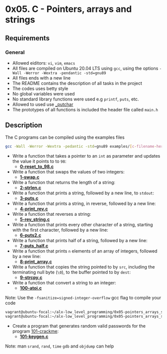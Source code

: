 # 0x05. C - Pointers, arrays and strings
## Requirements
### General
* Allowed eiditors: `vi`, `vim`, `emacs`
* All files are compiled on Ubuntu 20.04 LTS using `gcc`, using the options `-Wall -Werror -Wextra -pendantic -std=gnu89`
* All files ends with a new line
* The README contains the description of all tasks in the project
* The codes uses betty style
* No global variables were used
* No standard library functions were used e.g `printf`, `puts`, etc.
* Allowed to used use [_putchar](https://github.com/holbertonschool/_putchar.c/blob/master/_putchar.c)
* The prototypes of all functions is included the header file called `main.h`
## Description
The C programs can be compiled using the examples files
```bash
gcc -Wall -Werror -Wextra -pedantic -std=gnu89 examples/[c-filename-here] && ./a.out
```
* Write a function that takes a pointer to an `int` as parameter and updates the value it points to to `98`:
    * **[0-reset_to_98.c](https://github.com/Samuel-IG16/alx-low_level_programming/blob/master/0x05-pointers_arrays_strings/0-reset_to_98.c)**
* Write a function that swaps the values of two integers:
    * **[1-swap.c](https://github.com/Samuel-IG16/alx-low_level_programming/blob/master/0x05-pointers_arrays_strings/1-swap.c)**
* Write a function that returns the length of a string:
    * **[2-strlen.c](https://github.com/Samuel-IG16/alx-low_level_programming/blob/master/0x05-pointers_arrays_strings/2-strlen.c)**
* Write a function that prints a string, followed by a new line, to `stdout`:
    * **[3-puts.c](https://github.com/Samuel-IG16/alx-low_level_programming/blob/master/0x05-pointers_arrays_strings/3-puts.c)**
* Write a function that prints a string, in reverse, followed by a new line:
    * **[4-print_rev.c](https://github.com/Samuel-IG16/alx-low_level_programming/blob/master/0x05-pointers_arrays_strings/4-print_rev.c)**
* Write a function that reverses a string:
    * **[5-rev_string.c](https://github.com/Samuel-IG16/alx-low_level_programming/blob/master/0x05-pointers_arrays_strings/5-rev_string.c)**
* Write a function that prints every other character of a string, starting with the first character, followed by a new line:
    * **[6-puts2.c](https://github.com/Samuel-IG16/alx-low_level_programming/blob/master/0x05-pointers_arrays_strings/6-puts2.c)**
* Write a function that prints half of a string, followed by a new line:
    * **[7-puts_half.c](https://github.com/Samuel-IG16/alx-low_level_programming/blob/master/0x05-pointers_arrays_strings/7-puts_half.c)**
* Write a function that prints `n` elements of an array of integers, followed by a new line:
    * **[8-print_array.c](https://github.com/Samuel-IG16/alx-low_level_programming/blob/master/0x05-pointers_arrays_strings/8-print_array.c)**
* Write a function that copies the string pointed to by `src`, including the terminating null byte (`\0`), to the buffer pointed to by `dest`:
    * **[9-strcpy.c](https://github.com/Samuel-IG16/alx-low_level_programming/blob/master/0x05-pointers_arrays_strings/9-strcpy.c)**
* Write a function that convert a string to an integer:
    * **[100-atoi.c](https://github.com/Samuel-IG16/alx-low_level_programming/blob/master/0x05-pointers_arrays_strings/100-atoi.c)**

Note: Use the `-fsanitize=signed-integer-overflow` gcc flag to compile your code
```bash
vagrant@ubuntu-focal:~/alx-low_level_programming/0x05-pointers_arrays_strings$ gcc -Wall -pedantic -Werror -Wextra -std=gnu89 -fsanitize=signed-integer-overflow examples/100-main.c
vagrant@ubuntu-focal:~/alx-low_level_programming/0x05-pointers_arrays_strings$ ./a.out
```
* Create a program that generates random valid passwords for the program [101-crackme](https://github.com/holbertonschool/0x04.c):
    * **[101-keygen.c](https://github.com/Samuel-IG16/alx-low_level_programming/blob/master/0x05-pointers_arrays_strings/101-keygen.c)**

Note: man `srand`, `rand`, `time`
`gdb` and `objdump` can help
